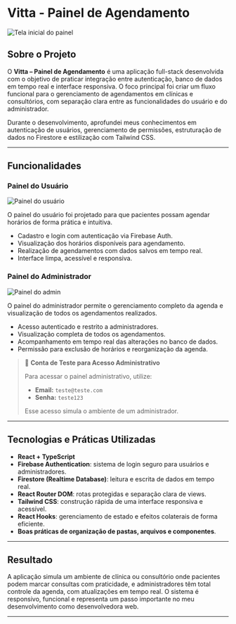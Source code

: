 # Vitta - Painel de Agendamento

![Tela inicial do painel](/projects/vitta/vitta-painelagendamento.png)

## Sobre o Projeto

O **Vitta – Painel de Agendamento** é uma aplicação full-stack desenvolvida com o objetivo de praticar integração entre autenticação, banco de dados em tempo real e interface responsiva. O foco principal foi criar um fluxo funcional para o gerenciamento de agendamentos em clínicas e consultórios, com separação clara entre as funcionalidades do usuário e do administrador.

Durante o desenvolvimento, aprofundei meus conhecimentos em autenticação de usuários, gerenciamento de permissões, estruturação de dados no Firestore e estilização com Tailwind CSS. 

---

## Funcionalidades

### Painel do Usuário

![Painel do usuário](/projects/vitta/vittagif.gif)

O painel do usuário foi projetado para que pacientes possam agendar horários de forma prática e intuitiva.

- Cadastro e login com autenticação via Firebase Auth.
- Visualização dos horários disponíveis para agendamento.
- Realização de agendamentos com dados salvos em tempo real.
- Interface limpa, acessível e responsiva.
  
### Painel do Administrador

![Painel do admin](/projects/vitta/vittagif2.gif)

O painel do administrador permite o gerenciamento completo da agenda e visualização de todos os agendamentos realizados.

- Acesso autenticado e restrito a administradores.
- Visualização completa de todos os agendamentos.
- Acompanhamento em tempo real das alterações no banco de dados.
- Permissão para exclusão de horários e reorganização da agenda.


> 🧪 **Conta de Teste para Acesso Administrativo**
>
> Para acessar o painel administrativo, utilize:
> - **Email:** `teste@teste.com`
> - **Senha:** `teste123`
>
> Esse acesso simula o ambiente de um administrador.

---

## Tecnologias e Práticas Utilizadas

- **React + TypeScript**
- **Firebase Authentication**: sistema de login seguro para usuários e administradores.
- **Firestore (Realtime Database)**: leitura e escrita de dados em tempo real.
- **React Router DOM**: rotas protegidas e separação clara de views.
- **Tailwind CSS**: construção rápida de uma interface responsiva e acessível.
- **React Hooks**: gerenciamento de estado e efeitos colaterais de forma eficiente.
- **Boas práticas de organização de pastas, arquivos e componentes**.

---

## Resultado

A aplicação simula um ambiente de clínica ou consultório onde pacientes podem marcar consultas com praticidade, e administradores têm total controle da agenda, com atualizações em tempo real. O sistema é responsivo, funcional e representa um passo importante no meu desenvolvimento como desenvolvedora web.


---